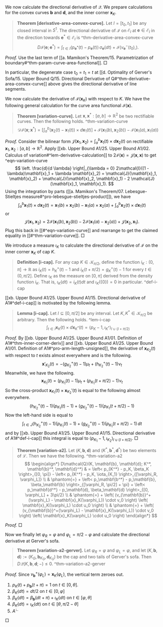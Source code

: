 We now calculate the directional derivative of $\mathcal{Q}$. We prepare calculations for the convex curves $\mathbf{b}$ and $\mathbf{d}$, and the inner corner $\mathbf{x}_K$.

> __Theorem [derivative-area-convex-curve].__ Let $I = [t_0, t_1]$ be any closed interval in $S^1$. The directional derivative of $\mathcal{I}$ on $\mathcal{E}_{I}$ at $\mathbf{e} \in \mathcal{E}_{I}$ in the direction towards $\mathbf{e}^* \in \mathcal{E}_I$ is ^thm-derivative-area-convex-curve
$$
D\mathcal{I}(\mathbf{e}; \mathbf{e}^*) = \int_{t \in I} (p_\mathbf{e^*}(t) - p_\mathbf{e}(t)) \, \sigma_{\mathbf{e}} (dt) + \mathcal{I}(v_\mathbf{e}^-(t_0), ).
$$

_Proof._ Use the last term of [[a. Mamikon's Theorem/15. Parametrization of boundary#^thm-param-curve-area-functional]].  □

In particular, the degenerate case $t_0 = t_1 = t$ at [[d. Optimality of Gerver's Sofa/15. Upper Bound Q/15. Directional Derivative of Q#^thm-derivative-area-convex-curve]] above gives the directional derivative of line segments.

We now calculate the derivative of $\mathcal{I}(\mathbf{x}_K)$ with respect to $K$. We have the following general calculation for the curve area functional $\mathcal{I}(\mathbf{x})$.

> __Theorem [variation-curve].__ Let $\mathbf{x}, \mathbf{x}^* : [a, b]\to\mathbb{R}^2$ be two rectifiable curves. Then the following holds. ^thm-variation-curve
$$
\mathcal{D} \mathcal{I}(\mathbf{x} ; \mathbf{x}^*) = \left[ \int_a^b (\mathbf{x}_2(t) - \mathbf{x}_1(t))  \times d\mathbf{x}_1 (t) \right] +  \mathcal{I}(\mathbf{x}_1(b), \mathbf{x}_2(b)) - \mathcal{I}(\mathbf{x}_1(a), \mathbf{x}_1(a))
$$

_Proof._ Consider the bilinear form $\mathcal{J}(\mathbf{x}_1, \mathbf{x}_2) = \int_a ^b \mathbf{x}_1(t) \times d \mathbf{x}_2(t)$ on rectifiable $\mathbf{x}_1, \mathbf{x}_2 : [a, b] \to \mathbb{R}^2$. Apply [[xb. Upper Bound A1/25. Upper Bound A1/02. Calculus of variation#^lem-derivative-calculation]] to $2\mathcal{I}(\mathbf{x}) = \mathcal{J}(\mathbf{x}, \mathbf{x})$ to get ^eqn-variation-curve
$$
\left. \frac{d}{d \lambda} \right|_{\lambda = 0} 2\mathcal{I}((1 - \lambda)\mathbf{x}_1 + \lambda \mathbf{x}_2) = \mathcal{J}(\mathbf{x}_1, \mathbf{x}_2) + \mathcal{J}(\mathbf{x}_2, \mathbf{x}_1) - 2 \mathcal{J}(\mathbf{x}_1, \mathbf{x}_1).
$$
Using the integration by parts ([[a. Mamikon's Theorem/07. Lebesgue-Stieltjes measure#^pro-lebesgue-stieltjes-product]]), we have
$$
\int_a^b \mathbf{x}_1(t) \times d \mathbf{x}_2(t) = \mathbf{x}_1 (b) \times \mathbf{x}_2(b) - \mathbf{x}_1(a) \times \mathbf{x}_2(a) + \int_a^b \mathbf{x}_2(t) \times d\mathbf{x}_1 (t)
$$
or
$$
\mathcal{J}(\mathbf{x}_1, \mathbf{x}_2) = 2\mathcal{I}(\mathbf{x}_1(b), \mathbf{x}_2(b)) - 2\mathcal{I}(\mathbf{x}_1(a) - \mathbf{x}_2(a)) + \mathcal{J}(\mathbf{x}_2, \mathbf{x}_1).
$$
Plug this back in [[#^eqn-variation-curve]] and rearrange to get the claimed equality in [[#^thm-variation-curve]]. □

We introduce a measure $\iota_K$ to calculate the directional derivative of $\mathcal{I}$ on the inner corner $\mathbf{x}_K$ of cap $K$.

> __Definition [i-cap].__ For any cap $K \in \mathcal{K}_{\pi/2}$, define the function $i_K : (0, \pi] \to \mathbb{R}$ as $i_K(t) = h_K^+(t) - 1$ and $i_K(t + \pi / 2) = g^+_K(t) - 1$ for every $t \in (0, \pi/2]$. Define $\iota_K$ as the measure on $[0, \pi]$ derived from the density function $i_K$. That is, $\iota_K(dt) = i_K(t) dt$ and $\iota_K\left( \left\{ 0 \right\} \right) = 0$ in particular. ^def-i-cap

[[xb. Upper Bound A1/25. Upper Bound A1/15. Directional derivative of A1#^def-i-cap]] is motivated by the following lemma.

> __Lemma [i-cap].__ Let $I \subseteq [0, \pi/2]$ be any interval. Let $K, K^* \in \mathcal{K}_{\pi/2}$ be arbitrary. Then the following holds. ^lem-i-cap
$$
\int_{t \in I} \mathbf{x}_{K}(t) \times d \mathbf{x}_{K^*} (t) = \left< p_{K} - 1, \iota_{K^*} \right>_{I \cup (I + \pi/2)} 
$$

_Proof._ By [[xb. Upper Bound A1/25. Upper Bound A1/01. Definition of A1#^thm-inner-corner-deriv]] and [[xb. Upper Bound A1/25. Upper Bound A1/01. Definition of A1#^pro-arm-length-unsigned]], the derivative of $\mathbf{x}_{K_2}(t)$ with respect to $t$ exists almost everywhere and is the following.
$$
\mathbf{x}'_{K_2}(t) = -(g_{K_2}^+(t) - 1) \mu_t + (h_{K_2}^+(t) - 1) \nu_t
$$
Meanwhile, we have the following.
$$
\mathbf{x}_{K_1}(t) = (p_{K_1} (t) - 1) \mu_t + 
(p_{K_1} (t + \pi / 2) - 1) \nu_t
$$
So the cross-product $\mathbf{x}_{K_1}(t) \times \mathbf{x}_{K_2}'(t)$ is equal to the following almost everywhere.
$$
(h_{K_2}^+(t) - 1) (p_{K_1} (t) - 1) + (g_{K_2}^+(t) - 1) (p_{K_1} (t + \pi / 2) - 1)
$$
Now the left-hand side is equal to
$$
\int_{t \in J} (h_{K_2}^+(t) - 1) (p_{K_1} (t) - 1) + (g_{K_2}^+(t) - 1) (p_{K_1} (t + \pi / 2) - 1) \, dt
$$
and by [[xb. Upper Bound A1/25. Upper Bound A1/15. Directional derivative of A1#^def-i-cap]] this integral is equal to $\left< p_{K_1} - 1, \iota_{K_2} \right>_{I \cup (I + \pi/2)}$. □

> __Theorem [variation-a2].__ Let $(K, \mathbf{b}, \mathbf{d})$ and $(K^*, \mathbf{b}^*, \mathbf{d}^*)$ be two elements of $\mathcal{L}$. Then we have the following. ^thm-variation-a2
$$
\begin{align*}
D\mathcal{Q}(K, \mathbf{b}, \mathbf{d}; K^*, \mathbf{b}^*, \mathbf{d}^*) & =
\left< p_{K^*} - p_K, \beta_K \right>_{[0, \pi]} -
\left< p_{K^*} - p_K, \iota_{K_1} \right>_{[\varphi_R, \varphi_L]} \\
& \phantom{=} + 
\left< p_\mathbf{b^*} - p_\mathbf{b}, \beta_\mathbf{b} \right>_{[\varphi_R, \pi/2] + \pi} + 
\left< p_\mathbf{d^*} - p_\mathbf{d}, \beta_\mathbf{d} \right>_{[0, \varphi_L] + 3\pi/2} \\
& \phantom{=} + \left( (v_{\mathbf{b}}^+(\varphi_L) - \mathbf{x}_K(\varphi_L)) \cdot v_0 \right) \left( \mathbf{x}_K(\varphi_L) \cdot u_0 \right) \\
& \phantom{=} + \left( (v_{\mathbf{b}}^+(\varphi_L) - \mathbf{x}_K(\varphi_L)) \cdot v_0 \right) \left( \mathbf{x}_K(\varphi_L) \cdot u_0 \right) 
\end{align*}
$$

_Proof._ □

Now we finally let $\varphi_R = \varphi$ and $\varphi_L = \pi/2 - \varphi$ and calculate the directional derivative at Gerver's sofa.

> __Theorem [variation-a2-gerver].__ Let $\varphi_R = \varphi$ and $\varphi_L = \varphi$, and let $(K, \mathbf{b}, \mathbf{d}) := (K_G, \mathbf{b}_{K_G}, \mathbf{d}_{K_G})$ be the cap and two tails of Gerver's sofa. Then $D \mathcal{Q}(K, \mathbf{b}, \mathbf{d}; -) \leq 0$. ^thm-variation-a2-gerver

_Proof._ Since $v_{\mathbf{b}}^+(\varphi_L) =\mathbf{x}_K(\varphi_L)$, the vertical term zeroes out.

1. $p_K(t) + p_{\mathbf{b}}(t + \pi) = 1$ on $t \in [0, \theta]$.
2. $\beta_K(dt) = dt/2$ on $t \in [0, \varphi]$
3. $\beta_K(dt) = \beta_{\mathbf{b}}(dt + \pi) +  \iota_K(dt)$ on $t \in [\varphi, \theta]$
4. $\beta_K(dt) = \iota_K(dt)$ on $t \in [\theta, \pi/2 - \theta]$
5. $A^{\rightangle}$

□